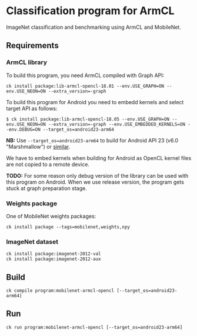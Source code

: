 # Classification program for ArmCL

ImageNet classification and benchmarking using ArmCL and MobileNet.

## Requirements

### ArmCL library
To build this program, you need ArmCL compiled with Graph API:
```
ck install package:lib-armcl-opencl-18.01 --env.USE_GRAPH=ON --env.USE_NEON=ON --extra_version=-graph
```

To build this program for Android you need to embedd kernels and select target API as follows:
```
$ ck install package:lib-armcl-opencl-18.05 --env.USE_GRAPH=ON --env.USE_NEON=ON --extra_version=-graph --env.USE_EMBEDDED_KERNELS=ON --env.DEBUG=ON --target_os=android23-arm64
```

**NB:** Use `--target_os=android23-arm64` to build for Android API 23 (v6.0 "Marshmallow") or [similar](https://source.android.com/setup/start/build-numbers).

We have to embed kernels when building for Android as OpenCL kernel files are not copied to a remote device.

**TODO:** For some reason only debug version of the library can be used with this program on Android. When we use release version, the program gets stuck at graph preparation stage.

### Weights package
One of MobileNet weights packages:
```
ck install package --tags=mobilenet,weights,npy
```

### ImageNet dataset
```
ck install package:imagenet-2012-val
ck install package:imagenet-2012-aux
```

## Build
```
ck compile program:mobilenet-armcl-opencl [--target_os=android23-arm64] 
```

## Run
```
ck run program:mobilenet-armcl-opencl [--target_os=android23-arm64] 
```
